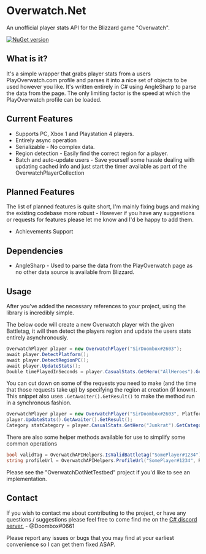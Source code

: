 # Overwatch.Net

An unofficial player stats API for the Blizzard game "Overwatch".

[![NuGet version](https://badge.fury.io/nu/Overwatch.Net.svg)](https://badge.fury.io/nu/Overwatch.Net)

## What is it?

It's a simple wrapper that grabs player stats from a users PlayOverwatch.com profile and parses it into a nice set of objects to be used however you like. It's written entirely in C# using AngleSharp to parse the data from the page. The only limiting factor is the speed at which the PlayOverwatch profile can be loaded.

## Current Features
* Supports PC, Xbox 1 and Playstation 4 players.
* Entirely async operation
* Serializable - No complex data.
* Region detection - Easily find the correct region for a player.
* Batch and auto-update users - Save yourself some hassle dealing with updating cached info and just start the timer available as part of the OverwatchPlayerCollection

## Planned Features
The list of planned features is quite short, I'm mainly fixing bugs and making the existing codebase more robust - However if you have any suggestions or requests for features please let me know and I'd be happy to add them.
* Achievements Support

## Dependencies

* AngleSharp - Used to parse the data from the PlayOverwatch page as no other data source is available from Blizzard.

## Usage

After you've added the necessary references to your project, using the library is incredibly simple.

The below code will create a new Overwatch player with the given Battletag, it will then detect the players region and update the users stats entirely asynchronously.
```csharp
OverwatchPlayer player = new OverwatchPlayer("SirDoombox#2603");
await player.DetectPlatform();
await player.DetectRegionPC();
await player.UpdateStats();
Double timePlayedInSeconds = player.CasualStats.GetHero("AllHeroes").GetCategory("Game").GetStat("Time Played");
```
You can cut down on some of the requests you need to make (and the time that those requests take up) by specifying the region at creation (if known). This snippet also uses `.GetAwaiter().GetResult()` to make the method run in a synchronous fashion.
```csharp
OverwatchPlayer player = new OverwatchPlayer("SirDoombox#2603", Platform.pc, Region.eu);
player.UpdateStats().GetAwaiter().GetResult();
Category statCategory = player.CasualStats.GetHero("Junkrat").GetCategory("Hero Specific");
````
There are also some helper methods available for use to simplify some common operations
```csharp
bool validTag = OverwatchAPIHelpers.IsValidBattletag("SomePlayer#1234"); // Returns true.
string profileUrl = OverwatchAPIHelpers.ProfileUrl("SomePlayer#1234", Region.eu); // Returns a PlayOverwatch profile URL.
```
Please see the "OverwatchDotNetTestbed" project if you'd like to see an implementation.

## Contact
If you wish to contact me about contributing to the project, or have any questions / suggestions please feel free to come find me on the [C# discord server.](https://discord.gg/0np62rq4o8GnQO9l "C# Discord") - @Doombox#0661

Please report any issues or bugs that you may find at your earliest convenience so I can get them fixed ASAP.

